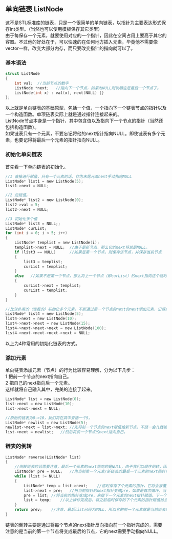 ## 单向链表 ListNode
这不是STL标准库的链表，只是一个很简单的单向链表，以指针为主要表达形式保存int类型。（当然也可以使用模板保存其它类型）   
由于每保存一个元素，就要使用对应的一个指针，因此在空间占用上要高于其它的容器。不过他的好处在于，可以快速的在任何地方插入元素，毕竟他不需要像vector一样，改变大部分内存，而只要改变指针的指向就可以了。     
### 基本语法
```c
struct ListNode   
{  
    int val;  //当前节点的数字
    ListNode *next;   //指向下一个节点，如果为NULL则说明这是最后一个节点了。  
    ListNode(int x) : val(x), next(NULL) {}   
};   
```  
以上就是单向链表的基础原型，包括一个值，一个指向下一个链表节点的指针以及一个构造函数。单项链表实际上就是通过指针连接起来的。   
ListNode节点本身是一个指针，其中包含值以及指向下一个节点的指针（当然还包括构造函数）。   
如果链表只有一个元素，不要忘记将他的next指针指向NULL。即使链表有多个元素，也要记得将最后一个元素的指针指向NULL。   
### 初始化单向链表
首先看一下单向链表的初始化。   
```c
//1 直接进行赋值，只有一个元素的话，作为末尾元素next手动指向NULL   
ListNode* list1 = new ListNode(5);  
list1->next = NULL;  

//2 后赋值。   
ListNode* list2 = new ListNode(0);   
list2->val = 5;  
list2->next = NULL;  

//3 初始化多个值   
ListNode* list3 = NULL;;  
ListNode* curList;   
for (int i = 0; i < 5; i++)  
{   
	ListNode* templist = new ListNode(i);  
	templist->next = NULL;	//由于是新节点，那么它的next将总是NULL。     
	if (list3 == NULL)		//如果是第一个节点，则保存该节点，并保存当前节点     
	{   
		list3 = templist;  
		curList = templist;  
	}  
	else   //如果不是第一个节点，那么将上一个节点（即curList）的next指向这个临时新节点后，再将临时新节点赋值给当前节点。    
	{  
		curList->next = templist;  
		curList = templist;  
	}  
}    

//比较朴素的（难看的）初始化多个元素。不断通过第一个节点的next的next添加元素，记得给最后一个next赋值为NULL。    
ListNode* list4 = new ListNode(5);  
list4->next = new ListNode(10);  
list4->next->next = new ListNode(15);  
list4->next->next->next = new ListNode(100); 
list4->next->next->next->next = NULL;      
```  
以上为4种常用的初始化链表的方式。   
### 添加元素  
单向链表添加元素（节点）的行为比较容易理解，分为以下几步：  
1 把前一个节点的next指向自己。  
2 把自己的next指向后一个元素。  
这样就将自己融入其中，完美的连接了起来。   
```c
ListNode* list = new ListNode(0);  
list->next = new ListNode(10);  
list->next->next = NULL;   

//原始的链表为0->10，我们将在其中安插一个5。     
ListNode* newlist = new ListNode(5);     
newlist->next = list->next;	//先将前一个节点的next赋值给新节点，不然一会儿就被覆盖了。       
list->next = newlist;	//然后将前一个节点的next指向自己。    
```
### 链表的倒转
```c
ListNode* reverse(ListNode* list)  
{   
	//倒转链表的话需要注意，最后一个元素的next指向的是NULL，由于我们以顺序倒转，因此先倒转第一个元素，它将变成新链表的最后一个元素，需要将其newxt指针指向NULL。   
	ListNode* pre = NULL;	//为当前第一个元素/新链表的最后一个元素的next指针做准备   
	while (list != NULL)  
	{   
		ListNode* temp = list->next;	//临时保存下个元素的指针，它将会被覆盖。  
		list->next = pre;	//把当前指针的next指针变成pre，如果是首次循环，当前指针在反转后则作为新链表的最后一个元素，它的next指针应该指向NULL。    
		pre = list;	//将当前的指针变成pre，来给下一个元素的next指针赋值。下一个元素应该在新链表中应该作为前一个元素，并且next指针指向现在的这个元素。  
		list = temp;	//以上操作完成后，将之前临时保存的下个元素的指针赋值给当前元素，继续循环操作下个元素。    
	}  
	return prev;	//注意，最后list已经为NULL，所以它的前一个元素就是当前链表的第一个元素。     
}  
```  
链表的倒转主要是通过将每个节点的next指针反向指向前一个指针完成的，需要注意的是当前的第一个节点将变成最后的节点，它的next需要手动指向NULL。   
